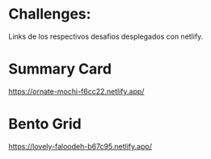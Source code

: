 # Challenges: 
Links de los respectivos desafios desplegados con netlify.

# Summary Card
https://ornate-mochi-f6cc22.netlify.app/

# Bento Grid
https://lovely-faloodeh-b67c95.netlify.app/